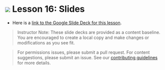 
# ![](https://ga-dash.s3.amazonaws.com/production/assets/logo-9f88ae6c9c3871690e33280fcf557f33.png) Lesson 16: Slides

- Here is a [link to the Google Slide Deck for this lesson](https://docs.google.com/presentation/d/1G5rgzDUmyr-1FOEOanceTy8cdf4hHV-Oq4gFSvNU1wU/edit?usp=sharing).

> Instructor Note: These slide decks are provided as a content baseline. You are encouraged to create a local copy and make changes or modifications as you see fit.

> For permissions issues, please submit a pull request. For content suggestions, please submit an issue. See our [contributing guidelines](../../../../contributing.md) for more details.
